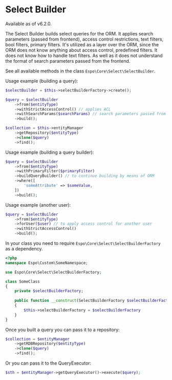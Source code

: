 # Select Builder

Available as of v6.2.0.

The Select Builder builds select queries for the ORM. It applies search parameters (passed from frontend), access control restrictions, text filters, bool filters, primary filters. It's utilized as a layer over the ORM, since the ORM does not know anything about access control, predefined filters. It does not know how to handle text filters. As well as it does not understand the format of search parameters passed from the frontend.

See all available methods in the class `Espo\Core\Select\SelectBuilder`.

Usage example (building a query):

```php
$selectBuilder = $this->selectBuilderFactory->create();

$query = $selectBuilder
    ->from($entityType)
    ->withStrictAccessControl() // applies ACL
    ->withSearchParams($searchParams) // search parameters passed from the frontend
    ->build();

$collection = $this->entityManager
    ->getRepository($entityType)
    ->clone($query)
    ->find();
```

Usage example (building a query builder):

```php
$query = $selectBuilder
    ->from($entityType)
    ->withPrimaryFilter($primaryFilter)
    ->buildQueryBuilder() // to continue building by means of ORM
    ->where([
        'someAttribute' => $someValue,
    ])
    ->build();
```

Usage example (another user):

```php
$query = $selectBuilder
    ->from($entityType)
    ->forUser($user) // to apply access control for another user
    ->withStrictAccessControl()
    ->build();
```

In your class you need to require `Espo\Core\Select\SelectBuilderFactory` as a dependency.

```php
<?php
namespace Espo\Custom\SomeNamespace;

use Espo\Core\Select\SelectBuilderFactory;

class SomeClass
{
    private $selectBuilderFactory;
    
    public function __construct(SelectBuilderFactory $selectBuilderFactory)
    {
        $this->selectBuilderFactory = $selectBuilderFactory
    }
}
```

Once you built a query you can pass it to a repository:

```php
$collection = $entityManager
    ->getRDBRepository($entityType)
    ->clone($query)
    ->find();
```

Or you can pass it to the QueryExecutor:

```php
$sth = $entityManager->getQueryExecutor()->execute($query);
```
